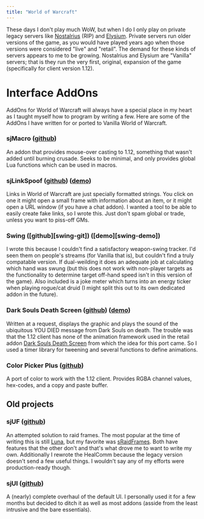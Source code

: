 ```yaml
---
title: "World of Warcraft"
---
```


These days I don't play much WoW,
but when I do I only play on private legacy servers like
[Nostalrius][nostalrius] (RIP) and [Elysium][elysium]. Private servers run older
versions of the game, as you would have played years ago when those versions
were considered "live" and "retail". The demand for these kinds of servers
appears to me to be growing. Nostalrius and Elysium are "Vanilla" servers; that
is they run the very first, original, expansion of the game (specifically for
client version 1.12).

# Interface AddOns

AddOns for World of Warcraft will always have a special place in my heart as I
taught myself how to program by writing a few. Here are some of the AddOns I have written for or ported
to Vanilla World of Warcraft.

[nostalrius]: https://en.nostalrius.org/
[elysium]: https://elysium-project.org/

### sjMacro ([github][sjmacro-git])

An addon that provides mouse-over casting to 1.12, something that wasn't added
until burning crusade. Seeks to be minimal, and only provides global Lua
functions which can be used in macros.

[sjmacro-git]: https://github.com/{{site.github_username}}/sjMacro

### sjLinkSpoof ([github][sjls-git]) ([demo][sjls-demo])

Links in World of Warcraft are just specially formatted strings. You click on one it
might open a small frame with information about an item, or it might open a URL window
(if you have a chat addon). I wanted a tool to be able to easily create fake links,
so I wrote this. Just don't spam global or trade, unless you want to piss-off GMs.

[sjls-git]: https://github.com/{{site.github_username}}/sjLinkSpoof
[sjls-demo]: https://raw.githubusercontent.com/{{site.github_username}}/sjLinkSpoof/master/sjls-demo.gif

### Swing ([github][swing-git]) ([demo][swing-demo])

I wrote this because I couldn't find a satisfactory weapon-swing tracker. I'd seen
them on people's streams (for Vanilla that is), but couldn't find a truly compatable
version. If dual-weilding it does an adequate job at calculating which hand was swung
(but this does not work with non-player targets as the functionality to determine target
off-hand speed isn't in this version of the game). Also included is a joke meter which
turns into an energy ticker when playing rogue/cat druid (I might split this out to
its own dedicated addon in the future).

[ab2-git]: https://github.com/{{site.github_username}}/Swing
[ab2-demo]: #

### Dark Souls Death Screen ([github][dsds]) ([demo][dsds-demo])

Written at a request, displays the graphic and plays the sound of the ubiquitous
YOU DIED message from Dark Souls on death. The trouble was that the 1.12 client
has none of the animation framework used in the retail addon
[Dark Souls Death Screen](www.wowace.com/addons/dark-souls-death-screen) from
which the idea for this port came. So I used a timer library for tweening and
several functions to define animations.

[dsds]: https://github.com/{{site.github_username}}/DSDS
[dsds-demo]: https://raw.githubusercontent.com/{{site.github_username}}/DSDS/master/dsds.webm

### Color Picker Plus ([github][cpp-git])

A port of color to work with the 1.12 client. Provides RGBA channel values,
hex-codes, and a copy and paste buffer.

[cpp-git]: https://github.com/{{site.github_username}}/ColorPickerPlus_4Vanilla

## Old projects

### sjUF ([github][sjuf-git])

An attempted solution to raid frames. The most popular at the time of writing this is still [Luna](https://github.com/Aviana/LunaUnitFrames), but my favorite was [sRaidFrames](http://addons.us.to/addon/sraidframes-improved). Both have features that the other don't and that's what drove me to want to write my own. Additionally I rewrote the HealComm because the legacy version doesn't send a few useful things. I wouldn't say any of my efforts were production-ready though.

[sjuf-git]: https://github.com/nilsso/sjUF

### sjUI ([github][sjui-git])

A (nearly) complete overhaul of the default UI. I personally used it for a few months but decided to ditch it as well as most addons (asside from the least intrusive and the bare essentials).

[sjui-git]: https://github.com/nilsso/sjUI
